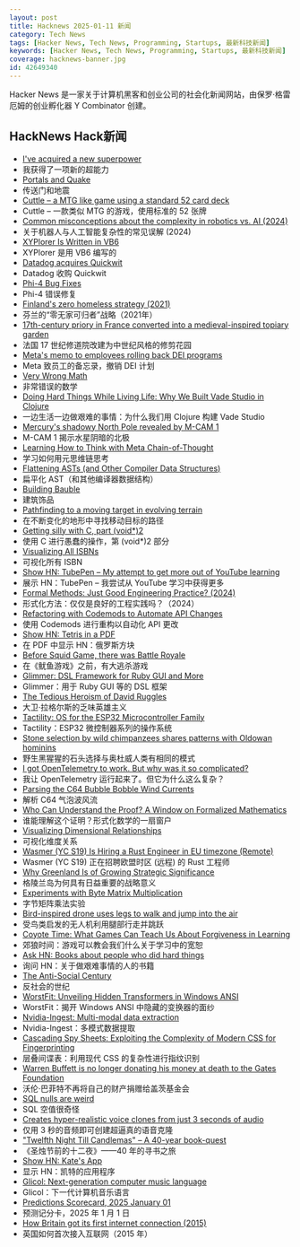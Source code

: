 ```yaml
---
layout: post
title: Hacknews 2025-01-11 新闻
category: Tech News
tags: [Hacker News, Tech News, Programming, Startups, 最新科技新闻]
keywords: [Hacker News, Tech News, Programming, Startups, 最新科技新闻]
coverage: hacknews-banner.jpg
id: 42649340
---
```


Hacker News 是一家关于计算机黑客和创业公司的社会化新闻网站，由保罗·格雷厄姆的创业孵化器 Y Combinator 创建。

## HackNews Hack新闻

- [I've acquired a new superpower](https://danielwirtz.com/blog/spot-the-difference-superpower)
- 我获得了一项新的超能力
- [Portals and Quake](https://30fps.net/pages/pvs-portals-and-quake/)
- 传送门和地震
- [Cuttle – a MTG like game using a standard 52 card deck](https://www.pagat.com/combat/cuttle.html)
- Cuttle – 一款类似 MTG 的游戏，使用标准的 52 张牌
- [Common misconceptions about the complexity in robotics vs. AI (2024)](https://harimus.github.io//2024/05/31/motortask.html)
- 关于机器人与人工智能复杂性的常见误解 (2024)
- [XYPlorer Is Written in VB6](https://www.xyplorer.com/faq-topic.php?id=VB6)
- XYPlorer 是用 VB6 编写的
- [Datadog acquires Quickwit](https://quickwit.io/blog/quickwit-joins-datadog)
- Datadog 收购 Quickwit
- [Phi-4 Bug Fixes](https://unsloth.ai/blog/phi4)
- Phi-4 错误修复
- [Finland's zero homeless strategy (2021)](https://oecdecoscope.blog/2021/12/13/finlands-zero-homeless-strategy-lessons-from-a-success-story/)
- 芬兰的“零无家可归者”战略（2021年）
- [17th-century priory in France converted into a medieval-inspired topiary garden](https://www.houseandgarden.co.uk/gallery/prieure-de-vauboin-garden)
- 法国 17 世纪修道院改建为中世纪风格的修剪花园
- [Meta's memo to employees rolling back DEI programs](https://www.axios.com/2025/01/10/meta-dei-memo-employees-programs)
- Meta 致员工的备忘录，撤销 DEI 计划
- [Very Wrong Math](https://www.charlespetzold.com/blog/2025/01/Very-Wrong-Math.html)
- 非常错误的数学
- [Doing Hard Things While Living Life: Why We Built Vade Studio in Clojure](https://bytes.vadelabs.com/doing-hard-things-while-living-life-why-we-built-vade-studio-in-clojure/)
- 一边生活一边做艰难的事情：为什么我们用 Clojure 构建 Vade Studio
- [Mercury's shadowy North Pole revealed by M-CAM 1](https://www.esa.int/ESA_Multimedia/Images/2025/01/Mercury_s_shadowy_north_pole_revealed_by_M-CAM_1)
- M-CAM 1 揭示水星阴暗的北极
- [Learning How to Think with Meta Chain-of-Thought](https://arxiv.org/abs/2501.04682)
- 学习如何用元思维链思考
- [Flattening ASTs (and Other Compiler Data Structures)](https://www.cs.cornell.edu/~asampson/blog/flattening.html)
- 扁平化 AST（和其他编译器数据结构）
- [Building Bauble](https://ianthehenry.com/posts/bauble/building-bauble/)
- 建筑饰品
- [Pathfinding to a moving target in evolving terrain](https://www.holm.dog/2025/01/finding-many-paths-to-moving-target-in.html)
- 在不断变化的地形中寻找移动目标的路径
- [Getting silly with C, part (void*)2](https://lcamtuf.substack.com/p/getting-silly-with-c-part-void2)
- 使用 C 进行愚蠢的操作，第 (void*)2 部分
- [Visualizing All ISBNs](https://annas-archive.org/blog/all-isbns.html)
- 可视化所有 ISBN
- [Show HN: TubePen – My attempt to get more out of YouTube learning](https://www.tubepen.com/)
- 展示 HN：TubePen – 我尝试从 YouTube 学习中获得更多
- [Formal Methods: Just Good Engineering Practice? (2024)](https://brooker.co.za/blog/2024/04/17/formal)
- 形式化方法：仅仅是良好的工程实践吗？（2024）
- [Refactoring with Codemods to Automate API Changes](https://martinfowler.com/articles/codemods-api-refactoring.html)
- 使用 Codemods 进行重构以自动化 API 更改
- [Show HN: Tetris in a PDF](https://th0mas.nl/downloads/pdftris.pdf)
- 在 PDF 中显示 HN：俄罗斯方块
- [Before Squid Game, there was Battle Royale](https://www.tokyoweekender.com/entertainment/movies-tv/before-squid-game-there-was-battle-royale/)
- 在《鱿鱼游戏》之前，有大逃杀游戏
- [Glimmer: DSL Framework for Ruby GUI and More](https://github.com/AndyObtiva/glimmer)
- Glimmer：用于 Ruby GUI 等的 DSL 框架
- [The Tedious Heroism of David Ruggles](https://commonplace.online/article/the-tedious-heroism-of-david-ruggles/)
- 大卫·拉格尔斯的乏味英雄主义
- [Tactility: OS for the ESP32 Microcontroller Family](https://tactility.one/#/)
- Tactility：ESP32 微控制器系列的操作系统
- [Stone selection by wild chimpanzees shares patterns with Oldowan hominins](https://www.sciencedirect.com/science/article/pii/S0047248424001337)
- 野生黑猩猩的石头选择与奥杜威人类有相同的模式
- [I got OpenTelemetry to work. But why was it so complicated?](https://iconsolutions.com/blog/i-got-opentelemetry-to-work-but-why-was-it-so-complicated/)
- 我让 OpenTelemetry 运行起来了。但它为什么这么复杂？
- [Parsing the C64 Bubble Bobble Wind Currents](http://geon.github.io/programming/2025/01/05/bubble-bobble-c64-wind)
- 解析 C64 气泡波风流
- [Who Can Understand the Proof? A Window on Formalized Mathematics](https://writings.stephenwolfram.com/2025/01/who-can-understand-the-proof-a-window-on-formalized-mathematics/)
- 谁能理解这个证明？形式化数学的一扇窗户
- [Visualizing Dimensional Relationships](https://qlikdork.com/2024/12/visualizing-dimensional-relationships/)
- 可视化维度关系
- [Wasmer (YC S19) Is Hiring a Rust Engineer in EU timezone (Remote)](https://www.workatastartup.com/jobs/41643)
- Wasmer (YC S19) 正在招聘欧盟时区 (远程) 的 Rust 工程师
- [Why Greenland Is of Growing Strategic Significance](https://www.twz.com/news-features/why-greenland-is-of-growing-strategic-significance)
- 格陵兰岛为何具有日益重要的战略意义
- [Experiments with Byte Matrix Multiplication](https://github.com/serge-sans-paille/i8mm)
- 字节矩阵乘法实验
- [Bird-inspired drone uses legs to walk and jump into the air](https://spectrum.ieee.org/bird-drone)
- 受鸟类启发的无人机利用腿部行走并跳跃
- [Coyote Time: What Games Can Teach Us About Forgiveness in Learning](https://blogs.bsu.edu/teaching-innovation/2023/11/15/coyote-time-games-teach-forgiveness-learning/)
- 郊狼时间：游戏可以教会我们什么关于学习中的宽恕
- [Ask HN: Books about people who did hard things]()
- 询问 HN：关于做艰难事情的人的书籍
- [The Anti-Social Century](https://www.theatlantic.com/magazine/archive/2025/02/american-loneliness-personality-politics/681091/)
- 反社会的世纪
- [WorstFit: Unveiling Hidden Transformers in Windows ANSI](https://blog.orange.tw/posts/2025-01-worstfit-unveiling-hidden-transformers-in-windows-ansi/)
- WorstFit：揭开 Windows ANSI 中隐藏的变换器的面纱
- [Nvidia-Ingest: Multi-modal data extraction](https://github.com/NVIDIA/nv-ingest)
- Nvidia-Ingest：多模式数据提取
- [Cascading Spy Sheets: Exploiting the Complexity of Modern CSS for Fingerprinting](https://cispa.de/en/research/publications/84162-cascading-spy-sheets-exploiting-the-complexity-of-modern-css-for-email-and-browser-fingerprinting)
- 层叠间谍表：利用现代 CSS 的复杂性进行指纹识别
- [Warren Buffett is no longer donating his money at death to the Gates Foundation](https://www.axios.com/2024/07/01/warren-buffett-pledge-100-billion)
- 沃伦·巴菲特不再将自己的财产捐赠给盖茨基金会
- [SQL nulls are weird](https://jirevwe.github.io/sql-nulls-are-weird.html)
- SQL 空值很奇怪
- [Creates hyper-realistic voice clones from just 3 seconds of audio](https://anyvoice.net/ai-voice-cloning)
- 仅用 3 秒的音频即可创建超逼真的语音克隆
- ["Twelfth Night Till Candlemas" – A 40-year book-quest](https://davidallengreen.com/2024/12/twelfth-night-till-candlemas-the-story-of-a-forty-year-book-quest-and-of-its-remarkable-ending/)
- 《圣烛节前的十二夜》——40 年的寻书之旅
- [Show HN: Kate's App](https://katesapp.org/hn)
- 显示 HN：凯特的应用程序
- [Glicol: Next-generation computer music language](https://glicol.org/)
- Glicol：下一代计算机音乐语言
- [Predictions Scorecard, 2025 January 01](https://rodneybrooks.com/predictions-scorecard-2025-january-01/)
- 预测记分卡，2025 年 1 月 1 日
- [How Britain got its first internet connection (2015)](https://theconversation.com/how-britain-got-its-first-internet-connection-by-the-late-pioneer-who-created-the-first-password-on-the-internet-45404)
- 英国如何首次接入互联网（2015 年）

